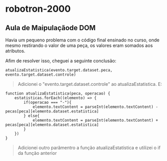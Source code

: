 # robotron-2000
##  Aula de Maipulaçãode DOM

Havia um pequeno problema com o código final ensinado no curso, onde mesmo restirando o valor de uma peça, os valores eram somados aos atributos.

Afim de resolver isso, cheguei a seguinte conclusão:

```
atualizaEstatistica(evento.target.dataset.peca, evento.target.dataset.controle)
```
> Adicionei o "evento.target.dataset.controle" ao atualizaEstatistica. E:

```
function atualizaEstatistica(peca, operacao) {
    estatisticas.forEach((elemento) => {
        if(operacao === "-"){
            elemento.textContent = parseInt(elemento.textContent) - pecas[peca][elemento.dataset.estatistica]
        } else{
            elemento.textContent = parseInt(elemento.textContent) + pecas[peca][elemento.dataset.estatistica]
        }
    })
}
```
> Adicionei outro parâmentro a função atualizaEstatística e utilizei o if da função anterior

